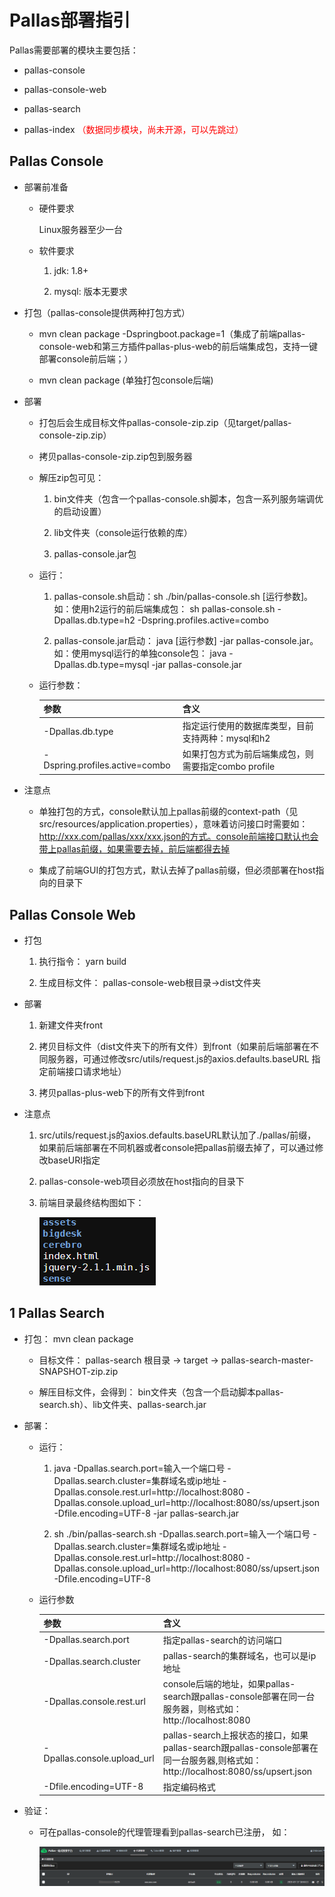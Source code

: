 # Pallas部署指引

Pallas需要部署的模块主要包括：
  
  - pallas-console
  
  - pallas-console-web
  
  - pallas-search
  
  - pallas-index <font color=red>（数据同步模块，尚未开源，可以先跳过）</font>
  
## Pallas Console

  - 部署前准备

    - 硬件要求
     
      Linux服务器至少一台
  
    - 软件要求
  
      1. jdk: 1.8+
      
      2. mysql: 版本无要求
    
  - 打包（pallas-console提供两种打包方式）

    - mvn clean package -Dspringboot.package=1（集成了前端pallas-console-web和第三方插件pallas-plus-web的前后端集成包，支持一键部署console前后端；）
    
    - mvn clean package (单独打包console后端)
  
  - 部署
  
    - 打包后会生成目标文件pallas-console-zip.zip（见target/pallas-console-zip.zip）
      
    - 拷贝pallas-console-zip.zip包到服务器
    
    - 解压zip包可见：
          
      1. bin文件夹（包含一个pallas-console.sh脚本，包含一系列服务端调优的启动设置）
      
      2. lib文件夹（console运行依赖的库）
      
      3. pallas-console.jar包
      
    - 运行：
    
      1. pallas-console.sh启动：sh ./bin/pallas-console.sh [运行参数]。如：使用h2运行的前后端集成包： sh pallas-console.sh -Dpallas.db.type=h2 -Dspring.profiles.active=combo
      
      2. pallas-console.jar启动： java [运行参数] -jar pallas-console.jar。如：使用mysql运行的单独console包： java -Dpallas.db.type=mysql -jar pallas-console.jar 
     
    - 运行参数：
    
      |参数|含义|
      |---|---------|
      |-Dpallas.db.type|指定运行使用的数据库类型，目前支持两种：mysql和h2|
      |-Dspring.profiles.active=combo|如果打包方式为前后端集成包，则需要指定combo profile|
  
  - 注意点
  
    - 单独打包的方式，console默认加上pallas前缀的context-path（见src/resources/application.properties），意味着访问接口时需要如：http://xxx.com/pallas/xxx/xxx.json的方式。console前端接口默认也会带上pallas前缀，如果需要去掉，前后端都得去掉
    
    - 集成了前端GUI的打包方式，默认去掉了pallas前缀，但必须部署在host指向的目录下
    
    
## Pallas Console Web

  - 打包

    1. 执行指令： yarn build
    
    2. 生成目标文件： pallas-console-web根目录->dist文件夹
  
  - 部署

    1. 新建文件夹front
  
    2. 拷贝目标文件（dist文件夹下的所有文件）到front（如果前后端部署在不同服务器，可通过修改src/utils/request.js的axios.defaults.baseURL 指定前端接口请求地址）
    
    3. 拷贝pallas-plus-web下的所有文件到front
  
  - 注意点

    1. src/utils/request.js的axios.defaults.baseURL默认加了./pallas/前缀，如果前后端部署在不同机器或者console把pallas前缀去掉了，可以通过修改baseURI指定
    
    2. pallas-console-web项目必须放在host指向的目录下
    
    3. 前端目录最终结构图如下：
    
       ![pallas-console-web部署目录结构图](image/pallas_console_web.png)

## 1 Pallas Search

  - 打包： mvn clean package
  
    - 目标文件： pallas-search 根目录 -> target -> pallas-search-master-SNAPSHOT-zip.zip
    
    - 解压目标文件，会得到： bin文件夹（包含一个启动脚本pallas-search.sh）、lib文件夹、pallas-search.jar
  
  - 部署： 
    - 运行：
    
      1. java -Dpallas.search.port=输入一个端口号 -Dpallas.search.cluster=集群域名或ip地址 -Dpallas.console.rest.url=http://localhost:8080 -Dpallas.console.upload_url=http://localhost:8080/ss/upsert.json -Dfile.encoding=UTF-8 -jar pallas-search.jar
      
      2. sh ./bin/pallas-search.sh -Dpallas.search.port=输入一个端口号 -Dpallas.search.cluster=集群域名或ip地址 -Dpallas.console.rest.url=http://localhost:8080 -Dpallas.console.upload_url=http://localhost:8080/ss/upsert.json -Dfile.encoding=UTF-8
    
    - 运行参数
    
      |参数|含义|
      |---|------------|
      |-Dpallas.search.port|指定pallas-search的访问端口|
      |-Dpallas.search.cluster|pallas-search的集群域名，也可以是ip地址|
      |-Dpallas.console.rest.url|console后端的地址，如果pallas-search跟pallas-console部署在同一台服务器，则格式如：http://localhost:8080|
      |-Dpallas.console.upload_url|pallas-search上报状态的接口，如果pallas-search跟pallas-console部署在同一台服务器,则格式如：http://localhost:8080/ss/upsert.json|
      |-Dfile.encoding=UTF-8|指定编码格式|
 
  
  - 验证：
  
    - 可在pallas-console的代理管理看到pallas-search已注册， 如：
    
      ![pallas-search部署成功示意图](image/pallas_search.png)
      
    